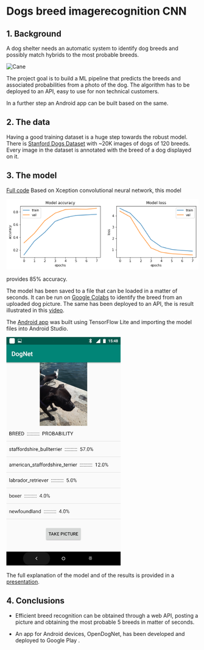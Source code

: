 # Dogs breed imagerecognition CNN 

## 1. Background
A dog shelter needs an automatic system to identify dog breeds and possibly match hybrids to the most probable breeds.

<img width="250" alt="Cane" src="https://github.com/opsabarsec/dogs_breed_imagerecognition/blob/master/predicted.png">


The project goal is to build a ML pipeline that predicts the breeds and associated probabilities from a photo of the dog. 
The algorithm has to be deployed to an API, easy to use for non technical customers.

In a further step an Android app can be built based on the same.

## 2. The data

Having a good training dataset is a huge step towards the robust model. There is [Stanford Dogs Dataset](https://www.kaggle.com/jessicali9530/stanford-dogs-dataset) with ~20K images of dogs of 120 breeds. Every image in the dataset is annotated with the breed of a dog displayed on it. 

## 3. The model
[Full code](https://github.com/opsabarsec/Dog-pictures-classification-by-Deep-Learning/blob/master/notebooks/Stanford_dogs_classifier_part2.ipynb)
Based on Xception convolutional neural network, this model 

![training](CNNtraining.png)

provides 85% accuracy. 

The model has been saved to a file that can be loaded in a matter of seconds.
It can be run on [Google Colabs](https://colab.research.google.com/drive/1kcAFOSreOd_68WF5gdvoQOceld7cAwrX) to identify the breed from an uploaded dog picture. 
The same has been deployed to an API, the is result illustrated in this [video](https://www.youtube.com/watch?v=1YKuf0ddEGE). 


The [Android app](https://youtu.be/BlDMGTFu-hM) was built using TensorFlow Lite and importing the model files into Android Studio.

![dognet](dognet.png)

The full explanation of the model and of the results is provided in a [presentation](https://github.com/opsabarsec/Dog-pictures-classification-by-Deep-Learning/blob/master/documentation/presentation/P6_presentation.pdf).

## 4. Conclusions

- Efficient breed recognition can be obtained through a web API, posting a picture and obtaining the most probable 5 breeds in matter of seconds.

- An app for Android devices, OpenDogNet, has been developed and deployed to Google Play . 



